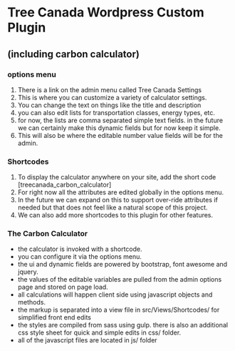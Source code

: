 # Tree Canada Wordpress Custom Plugin

## (including carbon calculator)

### options menu
1. There is a link on the admin menu called Tree Canada Settings
2. This is where you can customize a variety of calculator settings.
3. You can change the text on things like the title and description
4. you can also edit lists for transportation classes, energy types, etc.
5. for now, the lists are comma separated simple text fields. in the future we can certainly make this dynamic fields but for now keep it simple.
6. This will also be where the editable number value fields will be for the admin.


### Shortcodes
1. To display the calculator anywhere on your site, add the short code [treecanada_carbon_calculator]
2. For right now all the attributes are edited globally in the options menu.
3. In the future we can expand on this to support over-ride attributes if needed but that does not feel like a natural scope of this project.
4. We can also add more shortcodes to this plugin for other features.

### The Carbon Calculator
- the calculator is invoked with a shortcode.
- you can configure it via the options menu.
- the ui and dynamic fields are powered by bootstrap, font awesome and jquery.
- the values of the editable variables are pulled from the admin options page and stored on page load.
- all calculations will happen client side using javascript objects and methods.
- the markup is separated into a view file in src/Views/Shortcodes/ for simplified front end edits
- the styles are compiled from sass using gulp. there is also an additional css style sheet for quick and simple edits in css/ folder.
- all of the javascript files are located in js/ folder
